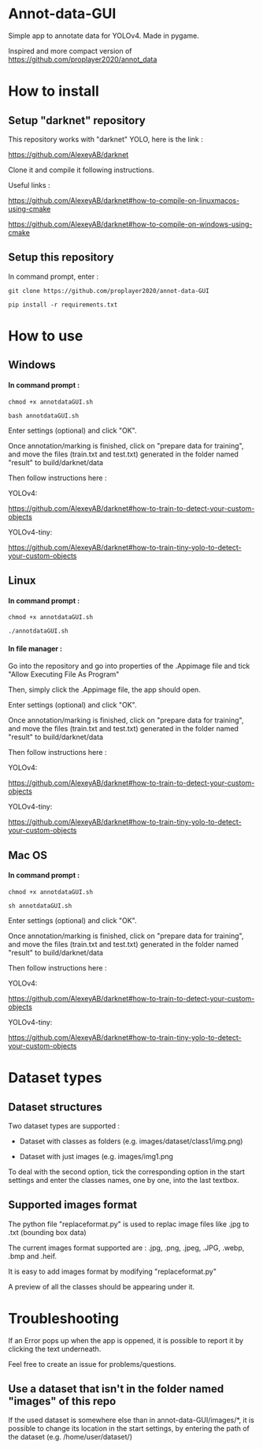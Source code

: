 # Annot-data-GUI

Simple app to annotate data for YOLOv4. Made in pygame.

Inspired and more compact version of https://github.com/proplayer2020/annot_data

# How to install
## Setup "darknet" repository
This repository works with "darknet" YOLO, here is the link :

https://github.com/AlexeyAB/darknet

Clone it and compile it following instructions.

Useful links :

https://github.com/AlexeyAB/darknet#how-to-compile-on-linuxmacos-using-cmake

https://github.com/AlexeyAB/darknet#how-to-compile-on-windows-using-cmake

## Setup this repository

In command prompt, enter :

```git clone https://github.com/proplayer2020/annot-data-GUI```

```pip install -r requirements.txt```


# How to use
## Windows

#### In command prompt :

```chmod +x annotdataGUI.sh```

```bash annotdataGUI.sh```

Enter settings (optional) and click "OK".

Once annotation/marking is finished, click on "prepare data for training", and move the files (train.txt and test.txt) generated in the folder named "result" to build/darknet/data

Then follow instructions here : 

YOLOv4:

https://github.com/AlexeyAB/darknet#how-to-train-to-detect-your-custom-objects

YOLOv4-tiny:

https://github.com/AlexeyAB/darknet#how-to-train-tiny-yolo-to-detect-your-custom-objects

## Linux

#### In command prompt :

```chmod +x annotdataGUI.sh```

```./annotdataGUI.sh```

#### In file manager :

Go into the repository and go into properties of the .Appimage file and tick "Allow Executing File As Program"

Then, simply click the .Appimage file, the app should open.

Enter settings (optional) and click "OK".

Once annotation/marking is finished, click on "prepare data for training", and move the files (train.txt and test.txt) generated in the folder named "result" to build/darknet/data

Then follow instructions here : 

YOLOv4:

https://github.com/AlexeyAB/darknet#how-to-train-to-detect-your-custom-objects

YOLOv4-tiny:

https://github.com/AlexeyAB/darknet#how-to-train-tiny-yolo-to-detect-your-custom-objects

## Mac OS

#### In command prompt :

```chmod +x annotdataGUI.sh```

```sh annotdataGUI.sh```

Enter settings (optional) and click "OK".

Once annotation/marking is finished, click on "prepare data for training", and move the files (train.txt and test.txt) generated in the folder named "result" to build/darknet/data

Then follow instructions here : 

YOLOv4:

https://github.com/AlexeyAB/darknet#how-to-train-to-detect-your-custom-objects

YOLOv4-tiny:

https://github.com/AlexeyAB/darknet#how-to-train-tiny-yolo-to-detect-your-custom-objects







# Dataset types
## Dataset structures
Two dataset types are supported :

- Dataset with classes as folders (e.g. images/dataset/class1/img.png)
  
- Dataset with just images (e.g. images/img1.png
  
To deal with the second option, tick the corresponding option in the start settings and enter the classes names, one by one, into the last textbox.

## Supported images format
The python file "replaceformat.py" is used to replac image files like .jpg to .txt (bounding box data)

The current images format supported are : .jpg, .png, .jpeg, .JPG, .webp, .bmp and .heif.

It is easy to add images format by modifying "replaceformat.py"
  

A preview of all the classes should be appearing under it.

# Troubleshooting
If an Error pops up when the app is oppened, it is possible to report it by clicking the text underneath.

Feel free to create an issue for problems/questions.

## Use a dataset that isn't in the folder named "images" of this repo
If the used dataset is somewhere else than in annot-data-GUI/images/*, it is possible to change its location
in the start settings, by entering the path of the dataset (e.g. /home/user/dataset/)

